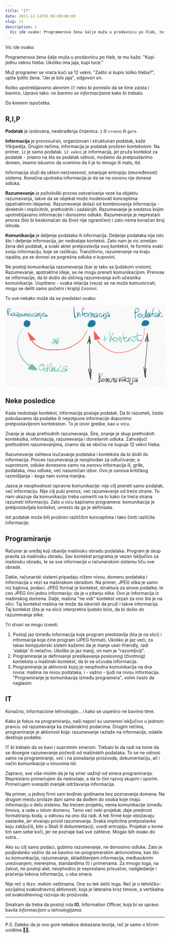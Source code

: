 ```yaml
---
title: "IT"
date: 2021-12-14T01:06:08+00:00
slug: it
description: >
  Vic ide ovako: Programerova žena šalje muža u prodavnicu po hleb, te mu kaže: "Kupi jednu veknu hleba. Ukoliko ima jaja, kupi tuce."
---
```


Vic ide ovako:

Programerova žena šalje muža u prodavnicu po hleb, te mu kaže: "Kupi jednu veknu hleba. Ukoliko ima jaja, kupi tuce."

Muž programer se vraća kući sa 12 vekni. "Zašto si kupio toliko hleba?", upita ljutito žena. "Jer je bilo jaja", odgovori on.

Koliko upotrebljavamo akronim `IT` neko bi pomislio da se time zaista i bavimo. Upravo tako: _ne bavimo se informacijama_ kako bi trebalo.

Da krenem ispočetka.

## R,I,P

**Podatak** je izolovana, neobrađenja činjenica. `1` ili `crveno` ili `gore`.

**Informacija** je procesuiran, organizovan i struktuiran podatak, kaže Vikipedija. Drugim rečima, informacija je podatak proširen _kontekstom_. Na primer, `12` je samo podatak. `12 vekni` je informacija, jer pruža kontekst za podatak - znamo na šta se podatak odnosi, možemo da pretpostavimo domen, imamo iskustvo da ocenimo da li je to mnogo ili malo, itd.

Informacija služi da ukloni neizvesnost, smanjuje entropiju (neuređenost) sistema. Konačna upotreba informacija je da se na osnovu nje donese odluka.

**Razumevanje** je psihološki proces ostvarivanja veze ka objektu razumevanja, takve da se objekat može modelovati konceptima (apstraktnim idejama). Razumevanje dolazi od kombinovanja informacija - direktnih i implicitnih, prethodnih i sadašnjih. Razumevanje je sredstvo kojim upotrebljavamo informacije i donosimo odluke. Razumevanje je neprestani proces (bio bi beskonačan da život nije ograničen) i zato nema konačan broj ishoda.

**Komunikacija** je deljenje podataka ili informacija. Deljenje podataka nije isto što i deljenje informacija, jer nedostaje kontekst. Zato nam je vic smešan: žena deli podatak, a svaki akter pretpostavlja svoj kontekst, te formira svaki svoju informaciju, koje se razlikuju. Tranzitivno, razumevanje na kraju ispašta, pa se donosi se pogrešna odluka o kupovini.

Ne postoji komunikacija razumevanja (bar je tako sa ljudskom vrstom). Razumevanje, apstraktne ideje, se ne mogu preneti komunikacijom. Prenose se informacije, da bi došlo do sličnog razumevanja svih učesnika komunikacije. Uopšteno - svaka relacija (veza) se ne može komunicirati; mogu se deliti samo početni i krajnji čvorovi.

To sve nekako može da se predstavi ovako:

![](rip.jpg)

## Neke posledice

Kada nedostaje kontekst, informacija postaje podatak. Da bi razumeli, često pokušavamo da podatke ili nepotpune informacije dopunimo pretpostavljenim kontekstom. To je izvor greške, kao u vicu.

Znanje je skup prethodnih razumevanja. Šire, znanje je skup prethodnih kontekstka, informacija, razumevanja i donešenih odluka. Zahvaljući prethodnim razumevanjima, znamo da se obično ne kupuje 12 vekni hleba.

Razumevanje zahteva izučavanje podataka i konteksta da bi došli do informacija. Proces razumevanja je neophodan za odlučivanje; u suprotnom, odluke donesene samo na osnovu informacija ili, grđe, podataka, nisu odluke, već nasumičan izbor. Ovo je osnova kritičkog razmišljanja - koga nam svima manjka.

Jasna je neophodnost ispravne komunikacije: nije cilj preneti samo podatak, već informaciju. Nije cilj puki prenos, već razumevanje od treće strane. To nam ukazuje da komunikaciju treba usmeriti na to kako će treća strana razumeti informaciju. Zato u vicu kapiramo programera: komunikacija je pretpostavljala kontekst, umesto da ga je definisala.

Isti podatak može biti proširen različitim konceptima i tako činiti različite informacije.

## Programiranje

Računar je uređaj koji obavlja mašinsku obradu podataka. Program je skup pravila za mašinsku obradu. Sav kontekst programa je vezan isključivo za mašinsku obradu, te se sve informacije u računarskom sistemu tiču ove obrade.

Dakle, računarski sistemi pripadaju nižem nivou, domenu podataka i informacija u vezi sa mašinskom obradom. Na primer, JPEG slika je samo niz bajtova, podaci. JPEG format je kontekst, struktura za sirove podatke; te ceo JPEG čini jednu informaciju: da je u pitanju slika. Ovo je informacija iz mašinskog domena. Dalje, mašina "ne vidi" kontekst vezan za ono šta je na slici. Taj kontekst mašina ne može da iskoristi da pruži i takve informacija. Taj kontekst (šta je na slici) interpretira ljudsko biće, da bi došlo do razumevanja slike.

Tri stvari se mogu izvesti.

1. Postoji jaz između informacija koje program predstavlja (šta je na slici) i informacija koje čine program (JPEG format). Ukoliko je jaz veći, za takav kompjuterski sistem kažemo da je manje user-friendly, radi 'slabije' ili netačno. Ukoliko je jaz manji, on nam je "razumljiviji".
2. Programiranje je definisanje preslikavanja poslovnog (životnog) konteksta u mašinski kontekst, da bi se očuvala informacija.
3. Programiranje je aktivnost kojoj je neophodna komunikacija na dva nivoa: mašina na nivou podataka, i - važno - ljudi na nivou informacija. "Programiranje je komunikacija između programera", volim često da naglasim.

## IT

Konačno, informacione tehnologije... i kako se uspešno ne bavimo time.

Kako je fokus na programiranju, naši napori su usmereni isključivo u jednom pravcu: od razumevanja ka (mašinskim) podacima. Drugim rečima, programiranje je aktivnost koja: razumevanje razlaže na informacije, odakle destiluje podatke.

IT bi trebalo da se bavi i suprotnim smerom. Trebalo bi da radi na tome da se dosegne razumevanje počevši od mašinskih podataka. To se ne odnosi samo na programiranje, već i na ponašanje proizvoda, dokumentaciju, ali i način komunikacije u timovima itd.

Zapravo, sve više mislim da je taj smer _važniji_ od smera programiranja. Neprestano primećujem da nedostaje, a da to čini razvoj skupim i sporim. Primećujem sveopšti manjak održavanja informacija.

Na primer, u jednoj firmi sam kodirao godinama bez poznavanja domena. Na drugom mestu prolaze dani samo da dođem do osoba koje imaju informaciju o delu sistemu. Na trećem projektu, nema komunikacije između timova, a rade u istom domenu. Tamo već neki projekat, daje prednost formatiranju koda, u odnosu na ono šta radi. A tek firme koje obožavaju sastanke, jer stvaraju privid razumevanja. Svaka implicitna pretpostavka koju zaključiš, bilo u Skali ili dokumentaciji, uvodi entropiju. Projekat u kome tim sam sebe koči, jer ne poznaje baš sve zahteve. Mogao bih ovako do sutra...

Ako su cilj samo podaci, gubimo razumevanje, ne donosimo odluke. Zato je _podjedanko važno_ da se bavimo ne-programerskim aktivnostima, kao što su komunikacija, razumevanje, skladištenjem informacija, međusobnim uvezivanjem, merenjima, standardima (!) i primenama. Za mnogo toga, na žalost, ne postoji alat; neophodno je neprestano prisustvo, nadgledanje i praćenja tokova informacija, u oba smera.

Nije reč o tkzv. mekim veštinama. One su tek delić toga. Reč je o tehničko-socijalnoj svakodnevnoj aktivnosti, koja je lateralna kroz timove, a vertikalna od svakodnevnog razvoja do proizvoda.

Smatram da treba da postoji rola **IO**, Information Officer, koja bi se upravo bavila _informacijom u tehnologijama_.

---

P.S. Daleko da je ovo gore nekakva dokazana teorija, reč je samo o ličnim uvidima 🤷‍♂️.
